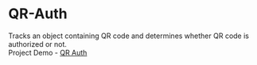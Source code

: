 # QR-Auth
Tracks an object containing QR code and determines whether QR code is authorized or not.<br>
Project Demo - <a href = "https://youtu.be/X5A8AHq5wUU"> QR Auth </a>
